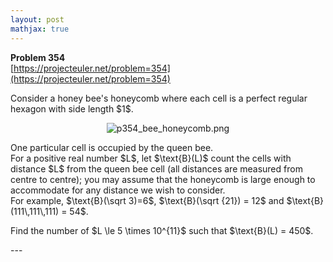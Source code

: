 ```yaml
---
layout: post
mathjax: true
---
```

**Problem 354**  
[https://projecteuler.net/problem=354](https://projecteuler.net/problem=354)

<p>Consider a honey bee's honeycomb where each cell is a perfect regular hexagon with side length $1$.</p>

<div align="center">
<img src="https://projecteuler.net/project/images/p354_bee_honeycomb.png" alt="p354_bee_honeycomb.png" /></div>


<p>
One particular cell is occupied by the queen bee.<br />
For a positive real number $L$, let $\text{B}(L)$ count the cells with distance $L$ from the queen bee cell (all distances are measured from centre to centre); you may assume that the honeycomb is large enough to accommodate for any distance we wish to consider. <br />
For example, $\text{B}(\sqrt 3)=6$, $\text{B}(\sqrt {21}) = 12$ and $\text{B}(111\,111\,111) = 54$.</p>

<p>Find the number of $L \le 5 \times 10^{11}$ such that $\text{B}(L) = 450$.</p>
---
